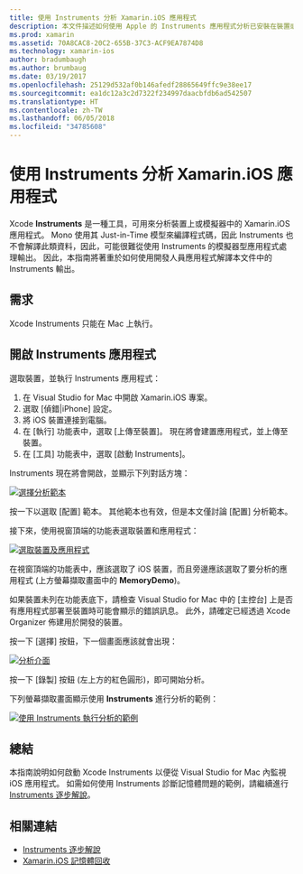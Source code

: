```yaml
---
title: 使用 Instruments 分析 Xamarin.iOS 應用程式
description: 本文件描述如何使用 Apple 的 Instruments 應用程式分析已安裝在裝置或模擬器上的 Xamarin.iOS 應用程式。
ms.prod: xamarin
ms.assetid: 70A8CAC8-20C2-655B-37C3-ACF9EA7874D8
ms.technology: xamarin-ios
author: bradumbaugh
ms.author: brumbaug
ms.date: 03/19/2017
ms.openlocfilehash: 25129d532af0b146afedf28865649ffc9e38ee17
ms.sourcegitcommit: ea1dc12a3c2d7322f234997daacbfdb6ad542507
ms.translationtype: HT
ms.contentlocale: zh-TW
ms.lasthandoff: 06/05/2018
ms.locfileid: "34785608"
---
```

# <a name="profiling-xamarinios-applications-with-instruments"></a>使用 Instruments 分析 Xamarin.iOS 應用程式

Xcode **Instruments** 是一種工具，可用來分析裝置上或模擬器中的 Xamarin.iOS 應用程式。 Mono 使用其 Just-in-Time 模型來編譯程式碼，因此 Instruments 也不會解譯此類資料，因此，可能很難從使用 Instruments 的模擬器型應用程式處理輸出。
因此，本指南將著重於如何使用開發人員應用程式解譯本文件中的 Instruments 輸出。

## <a name="requirements"></a>需求

Xcode Instruments 只能在 Mac 上執行。

## <a name="opening-the-instruments-app"></a>開啟 Instruments 應用程式

選取裝置，並執行 Instruments 應用程式：

1.  在 Visual Studio for Mac 中開啟 Xamarin.iOS 專案。
2.  選取 [偵錯|iPhone] 設定。
3.  將 iOS 裝置連接到電腦。
4.  在 [執行] 功能表中，選取 [上傳至裝置]。 現在將會建置應用程式，並上傳至裝置。
5.  在 [工具] 功能表中，選取 [啟動 Instruments]。


Instruments 現在將會開啟，並顯示下列對話方塊：

 [![](using-instruments-to-detect-native-leaks-using-markheap-images/instruments1.png "選擇分析範本")](using-instruments-to-detect-native-leaks-using-markheap-images/instruments1.png#lightbox)

按一下以選取 [配置] 範本。 其他範本也有效，但是本文僅討論 [配置] 分析範本。

接下來，使用視窗頂端的功能表選取裝置和應用程式：

[![](using-instruments-to-detect-native-leaks-using-markheap-images/instruments2.png "選取裝置及應用程式")](using-instruments-to-detect-native-leaks-using-markheap-images/instruments2.png#lightbox)

在視窗頂端的功能表中，應該選取了 iOS 裝置，而且旁邊應該選取了要分析的應用程式 (上方螢幕擷取畫面中的 **MemoryDemo**)。

如果裝置未列在功能表底下，請檢查 Visual Studio for Mac 中的 [主控台] 上是否有應用程式部署至裝置時可能會顯示的錯誤訊息。 此外，請確定已經透過 Xcode Organizer 佈建用於開發的裝置。

按一下 [選擇] 按鈕，下一個畫面應該就會出現：

[![](using-instruments-to-detect-native-leaks-using-markheap-images/instruments3.png "分析介面")](using-instruments-to-detect-native-leaks-using-markheap-images/instruments3.png#lightbox)

按一下 [錄製] 按鈕 (左上方的紅色圓形)，即可開始分析。

下列螢幕擷取畫面顯示使用 **Instruments** 進行分析的範例：

[![](using-instruments-to-detect-native-leaks-using-markheap-images/instruments4.png "使用 Instruments 執行分析的範例")](using-instruments-to-detect-native-leaks-using-markheap-images/instruments4.png#lightbox)

## <a name="summary"></a>總結

本指南說明如何啟動 Xcode Instruments 以便從 Visual Studio for Mac 內監視 iOS 應用程式。 如需如何使用 Instruments 診斷記憶體問題的範例，請繼續進行 [Instruments 逐步解說](~/ios/deploy-test/walkthrough-apples-instrument.md)。

## <a name="related-links"></a>相關連結

- [Instruments 逐步解說](~/ios/deploy-test/walkthrough-apples-instrument.md)
- [Xamarin.iOS 記憶體回收](https://krumelur.me/2015/04/27/xamarin-ios-the-garbage-collector-and-me/)
